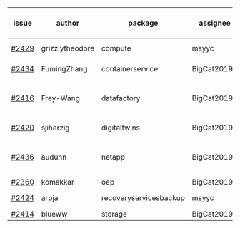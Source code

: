 | issue | author | package | assignee | bot advice | created date of issue | target release date | date from target |
| ------ | ------ | ------ | ------ | ------ | ------ | ------ | :-----: |
| [#2429](https://github.com/Azure/sdk-release-request/issues/2429) | grizzlytheodore | compute | msyyc | new issue ! <br> | 02-09 | 02-23 |   |
| [#2434](https://github.com/Azure/sdk-release-request/issues/2434) | FumingZhang | containerservice | BigCat20196 |   release date < 2 ! <br> | 02-10 | 02-14 | 0 |
| [#2416](https://github.com/Azure/sdk-release-request/issues/2416) | Frey-Wang | datafactory | BigCat20196 | new comment.  <br> release date < 2 ! <br> | 02-07 | 02-14 | 0 |
| [#2420](https://github.com/Azure/sdk-release-request/issues/2420) | sjiherzig | digitaltwins | BigCat20196 |   release date < 2 ! <br> | 02-07 | 02-15 | 1 |
| [#2436](https://github.com/Azure/sdk-release-request/issues/2436) | audunn | netapp | BigCat20196 | new comment.  <br> release date < 2 ! <br> | 02-10 | 02-14 | 0 |
| [#2360](https://github.com/Azure/sdk-release-request/issues/2360) | komakkar | oep | BigCat20196 |   | 01-07 | 01-24 |   |
| [#2424](https://github.com/Azure/sdk-release-request/issues/2424) | arpja | recoveryservicesbackup | msyyc |   release date < 2 ! <br> | 02-09 | 02-14 | 0 |
| [#2414](https://github.com/Azure/sdk-release-request/issues/2414) | blueww | storage | BigCat20196 |   | 02-07 | 02-09 |   |
